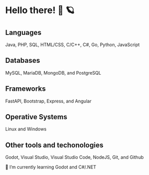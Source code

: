 # Hello there! 👋 🪐

## Languages
Java, PHP, SQL, HTML/CSS, C/C++, C#, Go, Python, JavaScript
## Databases
MySQL, MariaDB, MongoDB, and PostgreSQL
## Frameworks
FastAPI, Bootstrap, Express, and Angular
## Operative Systems
Linux and Windows
## Other tools and techonologies
Godot, Visual Studio, Visual Studio Code, NodeJS, Git, and Github

🌱 I’m currently learning Godot and C#/.NET
<!--
**EdgarSabidoC/EdgarSabidoC** is a ✨ _special_ ✨ repository because its `README.md` (this file) appears on your GitHub profile.

Here are some ideas to get you started:

- 🔭 I’m currently working on ...
- 🌱 I’m currently learning ...
- 👯 I’m looking to collaborate on ...
- 🤔 I’m looking for help with ...
- 💬 Ask me about ...
- 📫 How to reach me: ...
- 😄 Pronouns: ...
- ⚡ Fun fact: ...
-->
